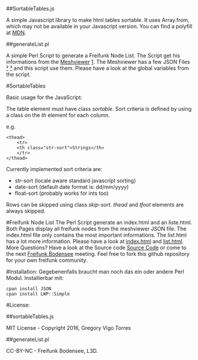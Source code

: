 ##SortableTables.js 

A simple Javascript library to make html tables sortable.
It uses Array.from, which may not be available in your Javascript version. 
You can find a polyfill at [MDN](https://developer.mozilla.org/en-US/docs/Web/JavaScript/Reference/Global_Objects/Array/from#Browser_compatibility).


##generateList.pl

A simple Perl Script to generate a Freifunk Node List.
The Script get his informations from the [Meshviewer](https://github.com/ffnord/meshviewer) [1](https://github.com/ffbsee/meshviewer). 
The Meshviewer has a few JSON Files [²](https://vpn3.ffbsee.de/meshviewer/nodes.json) [³](https://vpn3.ffbsee.de/meshviewer/graph.json) and this script use them. Please have a look at the global variables from the script.


#SortableTables

Basic usage for the JavaScript:

The table element must have class *sortable*.
Sort criteria is defined by using a class on the *th* element for each column.

e.g. 
```no-highlight
<thead>
    <tr>
    <th class="str-sort">Strings</th>
    </tr>
</thead>
```

Currently implemented sort criteria are:
* str-sort (locale aware standard javascript sorting)
* date-sort (default date format is: dd/mm/yyyy)
* float-sort (probably works for ints too)

Rows can be skipped using class *skip-sort*.
*thead* and *tfoot* elements are always skipped.

#Freifunk Node List
The Perl Script generate an index.html and an liste.html. Both Pages display all freifunk nodes from the meshviewer JSON file.
The index.html file only contains the most important informations. The list.html has a lot more information.
Please have a look at [index.html](https://vpn3.ffbsee.de/FFNodeList/liste.html) and [list.html](https://vpn3.ffbsee.de/FFNodeList/index.html).
More Questions?
Have a look at the Source code [Source Code](https://raw.githubusercontent.com/ffbsee/FFNodeList/master/generateList.pl) or come to the next [Freifunk Bodensee](https://ffbsee.de) meeting.
Feel free to fork this github repository for your own freifunk community.

#Installation:
Gegebenenfalls braucht man noch das ein oder andere Perl Modul. Installierbar mit:

```
cpan install JSON
cpan install LWP::Simple
```


#License:

##sortableTables.js

MIT License - Copyright 2016, Gregory Vigo Torres

##generateList.pl

CC-BY-NC - Freifunk Bodensee, L3D.
